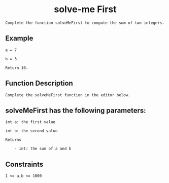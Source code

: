 <h1 align="center">solve-me First</h1>

    Complete the function solveMeFirst to compute the sum of two integers.


## Example

    a = 7

    b = 3

    Return 10.


## Function Description

    Complete the solveMeFirst function in the editor below.


## solveMeFirst has the following parameters:

    int a: the first value

    int b: the second value

    Returns

        - int: the sum of a and b

## Constraints

    1 <= a,b <= 1000 